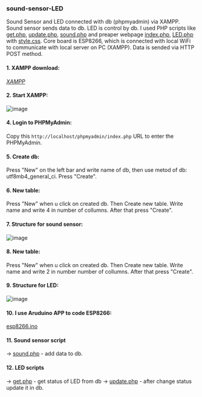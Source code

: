 ### sound-sensor-LED
Sound Sensor and LED connected with db (phpmyadmin) via XAMPP. Sound sensor sends data to db. LED is control by db. I used PHP scripts like [get.php](./get.php), [update.php](./update.php), [sound.php](./sound.php) and preaper webpage [index.php](./index.php), [LED.php](./LED.php) with [style.css](./style.css). Core board is ESP8266, which is connected with local WiFi to communicate with local server on PC (XAMPP). Data is sended via HTTP POST method.

#### 1. XAMPP download: 
*[XAMPP](https://www.apachefriends.org/pl/index.html)*

#### 2. Start XAMPP:
![image](https://github.com/BeNNeTTcik/sound-sensor-LED/assets/42866234/e98acf87-f9cf-4a61-a265-46753acf8a30)

#### 4. Login to PHPMyAdmin:
Copy this ```http://localhost/phpmyadmin/index.php``` URL to enter the PHPMyAdmin.

#### 5. Create db:
Press "New" on the left bar and write name of db, then use metod of db: utf8mb4_general_ci. Press "Create".

#### 6. New table:
Press "New" when u click on created db. Then Create new table. Write name and write 4 in number of collumns. After that press "Create". 

#### 7. Structure for sound sensor:
![image](https://github.com/BeNNeTTcik/sound-sensor-LED/assets/42866234/2ae34207-f6b4-4b70-92e8-f928f1313721)

#### 8. New table:
Press "New" when u click on created db. Then Create new table. Write name and write 2 in number number of collumns. After that press "Create". 

#### 9. Structure for LED:
![image](https://github.com/BeNNeTTcik/sound-sensor-LED/assets/42866234/8376b60b-7176-4558-a8dc-fdbc2c906b40)

#### 10. I use Aruduino APP to code ESP8266:
[esp8266.ino](./esp8266/esp8266.ino)

#### 11. Sound sensor script 
-> [sound.php](./sound.php) - add data to db.

#### 12. LED scripts
-> [get.php](./get.php) - get status of LED from db
-> [update.php](./update.php) - after change status update it in db.
